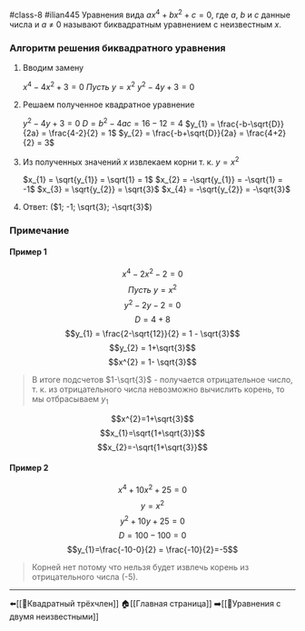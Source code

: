 #class-8 #ilian445
Уравнения вида $ax^{4}+bx^{2}+c=0$, где $a,\ b$ и $с$ данные числа и $a\ ≠\ 0$ называют биквадратным уравнением с неизвестным $x$.
### Алгоритм решения биквадратного уравнения
1. Вводим замену
	
	$x^{4}-4x^{2}+3=0$
	$Пусть\ y = x^{2}$
	$y^{2}-4y+3=0$
	
1. Решаем полученное квадратное уравнение
	
	$y^{2}-4y+3=0$
	$D = b^{2}-4ac = 16-12 = 4$
	$y_{1} = \frac{-b-\sqrt{D}}{2a} = \frac{4-2}{2} = 1$
	$y_{2} = \frac{-b+\sqrt{D}}{2a} = \frac{4+2}{2} = 3$
	
1. Из полученных значений $x$ извлекаем корни т. к. $y =x^{2}$
	
	$x_{1} = \sqrt{y_{1}} = \sqrt{1} = 1$
	$x_{2} = -\sqrt{y_{1}} = -\sqrt{1} = -1$
	$x_{3} = \sqrt{y_{2}} = \sqrt{3}$
	$x_{4} = -\sqrt{y_{2}} = -\sqrt{3}$
	
1. Ответ: ($1; -1; \sqrt{3}; -\sqrt{3}$)
### Примечание
#### Пример 1
$$x^{4}-2x^{2}-2=0$$
$$Пусть\ y = x^{2}$$
$$y^{2}-2y-2=0$$
$$D=4+8$$
$$y_{1} = \frac{2-\sqrt{12}}{2} = 1 - \sqrt{3}$$
$$y_{2} = 1+\sqrt{3}$$
$$x^{2} = 1- \sqrt{3}$$
>В итоге подсчетов $1-\sqrt{3}$ - получается отрицательное число, т. к. из отрицательного числа невозможно вычислить корень, то мы отбрасываем $y_{1}$

$$x^{2}=1+\sqrt{3}$$
$$x_{1}=\sqrt{1+\sqrt{3}}$$
$$x_{2}=-\sqrt{1+\sqrt{3}}$$
#### Пример 2
$$x^{4}+10x^{2}+25=0$$
$$y=x^{2}$$
$$y^{2}+10y+25=0$$
$$D = 100 - 100 =0$$
$$y_{1}=\frac{-10-0}{2} = \frac{-10}{2}=-5$$
>Корней нет потому что нельзя будет извлечь корень из отрицательного числа (-5).

---
⬅️[[📒Квадратный трёхчлен]]
🏠[[Главная страница]]
➡️[[📒Уравнения с двумя неизвестными]]
